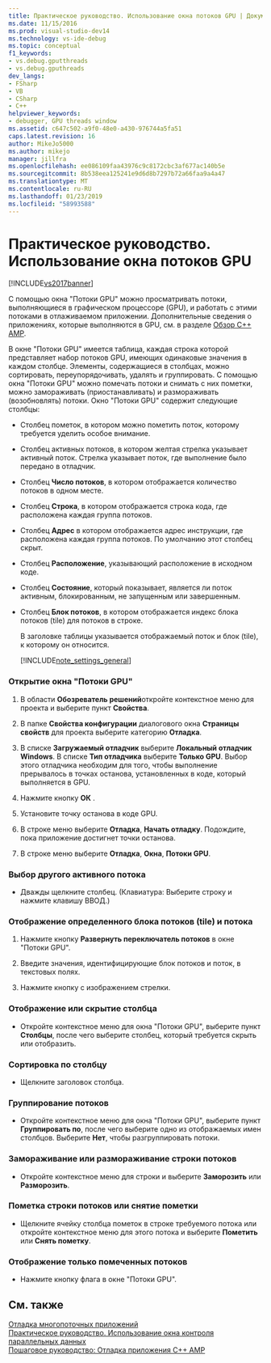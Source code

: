 ```yaml
---
title: Практическое руководство. Использование окна потоков GPU | Документация Майкрософт
ms.date: 11/15/2016
ms.prod: visual-studio-dev14
ms.technology: vs-ide-debug
ms.topic: conceptual
f1_keywords:
- vs.debug.gputthreads
- vs.debug.gputhreads
dev_langs:
- FSharp
- VB
- CSharp
- C++
helpviewer_keywords:
- debugger, GPU threads window
ms.assetid: c647c502-a9f0-48e0-a430-976744a5fa51
caps.latest.revision: 16
author: MikeJo5000
ms.author: mikejo
manager: jillfra
ms.openlocfilehash: ee086109faa43976c9c8172cbc3af677ac140b5e
ms.sourcegitcommit: 8b538eea125241e9d6d8b7297b72a66faa9a4a47
ms.translationtype: MT
ms.contentlocale: ru-RU
ms.lasthandoff: 01/23/2019
ms.locfileid: "58993588"
---
```

# <a name="how-to-use-the-gpu-threads-window"></a>Практическое руководство. Использование окна потоков GPU
[!INCLUDE[vs2017banner](../includes/vs2017banner.md)]

С помощью окна "Потоки GPU" можно просматривать потоки, выполняющиеся в графическом процессоре (GPU), и работать с этими потоками в отлаживаемом приложении. Дополнительные сведения о приложениях, которые выполняются в GPU, см. в разделе [Обзор C++ AMP](http://msdn.microsoft.com/library/9e593b06-6e3c-43e9-8bae-6d89efdd39fc).  
  
 В окне "Потоки GPU" имеется таблица, каждая строка которой представляет набор потоков GPU, имеющих одинаковые значения в каждом столбце. Элементы, содержащиеся в столбцах, можно сортировать, переупорядочивать, удалять и группировать. С помощью окна "Потоки GPU" можно помечать потоки и снимать с них пометки, можно замораживать (приостанавливать) и размораживать (возобновлять) потоки. Окно "Потоки GPU" содержит следующие столбцы:  
  
- Столбец пометок, в котором можно пометить поток, которому требуется уделить особое внимание.  
  
- Столбец активных потоков, в котором желтая стрелка указывает активный поток. Стрелка указывает поток, где выполнение было передано в отладчик.  
  
- Столбец **Число потоков**, в котором отображается количество потоков в одном месте.  
  
- Столбец **Строка**, в котором отображается строка кода, где расположена каждая группа потоков.  
  
- Столбец **Адрес** в котором отображается адрес инструкции, где расположена каждая группа потоков. По умолчанию этот столбец скрыт.  
  
- Столбец **Расположение**, указывающий расположение в исходном коде.  
  
- Столбец **Состояние**, который показывает, является ли поток активным, блокированным, не запущенным или завершенным.  
  
- Столбец **Блок потоков**, в котором отображается индекс блока потоков (tile) для потоков в строке.  
  
  В заголовке таблицы указывается отображаемый поток и блок (tile), к которому он относится.  
  
  [!INCLUDE[note_settings_general](../includes/note-settings-general-md.md)]  
  
### <a name="to-display-the-gpu-threads-window"></a>Открытие окна "Потоки GPU"  
  
1.  В области **Обозреватель решений**откройте контекстное меню для проекта и выберите пункт **Свойства**.  
  
2.  В папке **Свойства конфигурации** диалогового окна **Страницы свойств** для проекта выберите категорию **Отладка**.  
  
3.  В списке **Загружаемый отладчик** выберите **Локальный отладчик Windows**. В списке **Тип отладчика** выберите **Только GPU**. Выбор этого отладчика необходим для того, чтобы выполнение прерывалось в точках останова, установленных в коде, который выполняется в GPU.  
  
4.  Нажмите кнопку **ОК** .  
  
5.  Установите точку останова в коде GPU.  
  
6.  В строке меню выберите **Отладка**, **Начать отладку**. Подождите, пока приложение достигнет точки останова.  
  
7.  В строке меню выберите **Отладка**, **Окна**, **Потоки GPU**.  
  
### <a name="to-change-to-a-different-active-thread"></a>Выбор другого активного потока  
  
-   Дважды щелкните столбец. (Клавиатура: Выберите строку и нажмите клавишу ВВОД.)  
  
### <a name="to-display-a-particular-tile-and-thread"></a>Отображение определенного блока потоков (tile) и потока  
  
1.  Нажмите кнопку **Развернуть переключатель потоков** в окне "Потоки GPU".  
  
2.  Введите значения, идентифицирующие блок потоков и поток, в текстовых полях.  
  
3.  Нажмите кнопку с изображением стрелки.  
  
### <a name="to-display-or-hide-a-column"></a>Отображение или скрытие столбца  
  
-   Откройте контекстное меню для окна "Потоки GPU", выберите пункт **Столбцы**, после чего выберите столбец, который требуется скрыть или отобразить.  
  
### <a name="to-sort-by-a-column"></a>Сортировка по столбцу  
  
-   Щелкните заголовок столбца.  
  
### <a name="to-group-threads"></a>Группирование потоков  
  
-   Откройте контекстное меню для окна "Потоки GPU", выберите пункт **Группировать по**, после чего выберите одно из отображаемых имен столбцов. Выберите **Нет**, чтобы разгруппировать потоки.  
  
### <a name="to-freeze-or-thaw-a-row-of-threads"></a>Замораживание или размораживание строки потоков  
  
-   Откройте контекстное меню для строки и выберите **Заморозить** или **Разморозить**.  
  
### <a name="to-flag-or-unflag-a-row-of-threads"></a>Пометка строки потоков или снятие пометки  
  
-   Щелкните ячейку столбца пометок в строке требуемого потока или откройте контекстное меню для этого потока и выберите **Пометить** или **Снять пометку**.  
  
### <a name="to-display-only-flagged-threads"></a>Отображение только помеченных потоков  
  
-   Нажмите кнопку флага в окне "Потоки GPU".  
  
## <a name="see-also"></a>См. также  
 [Отладка многопоточных приложений](../debugger/debug-multithreaded-applications-in-visual-studio.md)   
 [Практическое руководство. Использование окна контроля параллельных данных](../debugger/how-to-use-the-parallel-watch-window.md)   
 [Пошаговое руководство: Отладка приложения C++ AMP](http://msdn.microsoft.com/library/40e92ecc-f6ba-411c-960c-b3047b854fb5)
